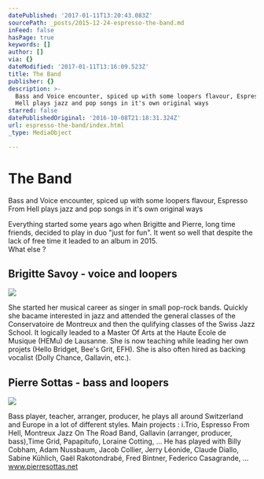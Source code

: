 ```yaml
---
datePublished: '2017-01-11T13:20:43.083Z'
sourcePath: _posts/2015-12-24-espresso-the-band.md
inFeed: false
hasPage: true
keywords: []
author: []
via: {}
dateModified: '2017-01-11T13:16:09.523Z'
title: The Band
publisher: {}
description: >-
  Bass and Voice encounter, spiced up with some loopers flavour, Espresso From
  Hell plays jazz and pop songs in it's own original ways
starred: false
datePublishedOriginal: '2016-10-08T21:18:31.324Z'
url: espresso-the-band/index.html
_type: MediaObject

---
```

# The Band

Bass and Voice encounter, spiced up with some loopers flavour, Espresso From Hell plays jazz and pop songs in it's own original ways

Everything started some years ago when Brigitte and Pierre, long time friends, decided to play in duo "just for fun". It went so well that despite the lack of free time it leaded to an album in 2015\.  
What else ?

## Brigitte Savoy - voice and loopers
![](https://the-grid-user-content.s3-us-west-2.amazonaws.com/69424e6d-f418-4b52-9705-d5da930b1072.jpg)

She started her musical career as singer in small pop-rock bands. Quickly she bacame interested in jazz and attended the general classes of the Conservatoire de Montreux and then the qulifying classes of the Swiss Jazz School. It logically leaded to a Master Of Arts at the Haute Ecole de Musique (HEMu) de Lausanne. She is now teaching while leading her own projets (Hello Bridget, Bee's Grit, EFH). She is also often hired as backing vocalist (Dolly Chance, Gallavin, etc.).

## Pierre Sottas - bass and loopers
![](https://the-grid-user-content.s3-us-west-2.amazonaws.com/0ac8908e-cd92-4de4-bf97-494c51c6498a.jpg)

Bass player, teacher, arranger, producer, he plays all around Switzerland and Europe in a lot of different styles. Main projects : i.Trio, Espresso From Hell, Montreux Jazz On The Road Band, Gallavin (arranger, producer, bass),Time Grid, Papapitufo, Loraine Cotting, ... He has played with Billy Cobham, Adam Nussbaum, Jacob Collier, Jerry Léonide, Claude Diallo, Sabine Kühlich, Gaël Rakotondrabé, Fred Bintner, Federico Casagrande, ...  
www.pierresottas.net